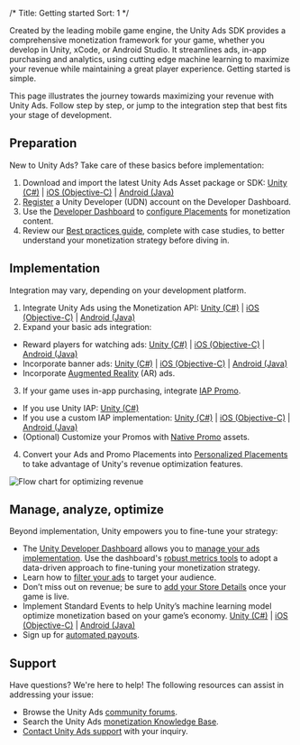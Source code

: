 /*
Title: Getting started
Sort: 1
*/


Created by the leading mobile game engine, the Unity Ads SDK provides a comprehensive monetization framework for your game, whether you develop in Unity, xCode, or Android Studio. It streamlines ads, in-app purchasing and analytics, using cutting edge machine learning to maximize your revenue while maintaining a great player experience. Getting started is simple.

This page illustrates the journey towards maximizing your revenue with Unity Ads. Follow step by step, or jump to the integration step that best fits your stage of development.

## Preparation
New to Unity Ads? Take care of these basics before implementation:

1. Download and import the latest Unity Ads Asset package or SDK: [Unity (C#)](https://assetstore.unity.com/packages/add-ons/services/unity-ads-66123) | [iOS (Objective-C)](https://github.com/Unity-Technologies/unity-ads-ios) | [Android (Java)](https://github.com/Unity-Technologies/unity-ads-android/releases)
2. [Register](https://id.unity.com/) a Unity Developer (UDN) account on the Developer Dashboard.
3. Use the [Developer Dashboard](https://operate.dashboard.unity3d.com) to [configure Placements](https://unityads.unity3d.com/help/monetization/placements) for monetization content. 
4. Review our [Best practices guide](https://unityads.unity3d.com/help/resources/best-practices), complete with case studies, to better understand your monetization strategy before diving in.

## Implementation
Integration may vary, depending on your development platform.

1. Integrate Unity Ads using the Monetization API: [Unity (C#)](https://unityads.unity3d.com/help/unity/integration-guide-unity#basic-implementation) | [iOS (Objective-C)](https://unityads.unity3d.com/help/ios/integration-guide-ios#basic-implementation) | [Android (Java)](https://unityads.unity3d.com/help/android/integration-guide-android#basic-implementation)
2. Expand your basic ads integration: 
  * Reward players for watching ads: [Unity (C#)](https://unityads.unity3d.com/help/unity/integration-guide-unity#implementing-rewarded-ads) | [iOS (Objective-C)](https://unityads.unity3d.com/help/ios/integration-guide-ios#implementing-rewarded-ads) | [Android (Java)](https://unityads.unity3d.com/help/android/integration-guide-android#implementing-rewarded-ads)
  * Incorporate banner ads: [Unity (C#)](https://unityads.unity3d.com/help/unity/integration-guide-unity#implementing-banner-ads) | [iOS (Objective-C)](https://unityads.unity3d.com/help/ios/integration-guide-ios#implementing-banner-ads) | [Android (Java)](https://unityads.unity3d.com/help/android/integration-guide-android#implementing-banner-ads)
  * Incorporate [Augmented Reality](https://unityads.unity3d.com/help/beta/ar-ads) (AR) ads.
3. If your game uses in-app purchasing, integrate [IAP Promo](https://docs.unity3d.com/2018.1/Documentation/Manual/IAPPromo.html).
  * If you use Unity IAP: [Unity (C#) ](https://docs.unity3d.com/2018.1/Documentation/Manual/IAPPromoIntegration.html)
  * If you use a custom IAP implementation: [Unity (C#)](https://unityads.unity3d.com/help/unity/purchasing-integration-unity) | [iOS (Objective-C)](https://unityads.unity3d.com/help/ios/purchasing-integration-ios) | [Android (Java)](https://unityads.unity3d.com/help/android/purchasing-integration-android)
  * (Optional) Customize your Promos with [Native Promo](https://unityads.unity3d.com/help/beta/native-promo) assets.
4. Convert your Ads and Promo Placements into [Personalized Placements](https://unityads.unity3d.com/help/monetization/placements#personalized-placements) to take advantage of Unity's revenue optimization features.

![Flow chart for optimizing revenue](https://github.com/Applifier/unity-ads/wiki/monetization/OptimizingRevenue.png)

## Manage, analyze, optimize
Beyond implementation, Unity empowers you to fine-tune your strategy:

* The [Unity Developer Dashboard](https://operate.dashboard.unity3d.com/) allows you to [manage your ads implementation](https://unityads.unity3d.com/help/resources/dashboard-guide). Use the dashboard's [robust metrics tools](https://unityads.unity3d.com/help/resources/statistics) to adopt a data-driven approach to fine-tuning your monetization strategy.
* Learn how to [filter your ads](https://unityads.unity3d.com/help/resources/dashboard-guide#ad-content-filters) to target your audience.
* Don’t miss out on revenue; be sure to [add your Store Details](https://unityads.unity3d.com/help/resources/dashboard-guide#platforms) once your game is live.
* Implement Standard Events to help Unity’s machine learning model optimize monetization based on your game’s economy. [Unity (C#)](https://docs.unity3d.com/2018.1/Documentation/Manual/UnityAnalyticsStandardEvents.html) | [iOS (Objective-C)](https://unityads.unity3d.com/help/ios/purchasing-integration-ios#unityanalytics) | [Android (Java)](https://unityads.unity3d.com/help/android/purchasing-integration-android#unityanalytics)
* Sign up for [automated payouts](https://unityads.unity3d.com/help/resources/revenue-and-payment#automated-payouts).

## Support
Have questions? We're here to help! The following resources can assist in addressing your issue:

* Browse the Unity Ads [community forums](https://forum.unity.com/forums/unity-ads.67/).
* Search the Unity Ads [monetization Knowledge Base](https://support.unity3d.com/hc/en-us/sections/201163835-Ads-Publishers).
* [Contact Unity Ads support](mailto:unityads-support@unity3d.com) with your inquiry.